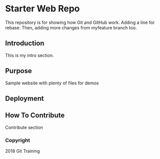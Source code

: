 # Starter Web Repo 

This repository is for showing how Git and GitHub work. Adding a line for rebase. Then, adding more changes from myfeature branch too.

## Introduction

This is my intro section.

## Purpose

Sample website with plenty of files for demos

## Deployment

## How To Contribute

Contribute section

### Copyright
2018 Git Training 